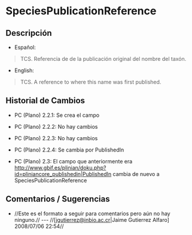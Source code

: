 # SpeciesPublicationReference #


## Descripción ##
  * Español:
> TCS. Referencia de de la publicación original del nombre del taxón.

  * English:
> TCS. A reference to where this name was first published.

## Historial de Cambios ##
  * PC (Plano) 2.2.1: Se crea el campo

  * PC (Plano) 2.2.2: No hay cambios

  * PC (Plano) 2.2.3: No hay cambios

  * PC (Plano) 2.2.4: Se cambia por PublishedIn

  * PC (Plano) 2.3:  El campo que anteriormente era http://www.gbif.es/plinian/doku.php?id=pliniancore_publishedin|PublishedIn cambia de nuevo a SpeciesPublicationReference


## Comentarios / Sugerencias ##

  * //Este es el formato a seguir para comentarios pero aún no hay ninguno.//  --- //[jgutierrez@inbio.ac.cr|Jaime Gutierrez Alfaro] 2008/07/06 22:54//
